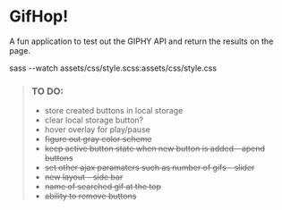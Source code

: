 # GifHop! 

A fun application to test out the GIPHY API and return the results on the page. 

sass --watch assets/css/style.scss:assets/css/style.css


> ### TO DO:
> - store created buttons in local storage
> - clear local storage button?
> - hover overlay for play/pause
> - ~~figure out gray color scheme~~
> - ~~keep active button state when new button is added - apend buttons~~
> - ~~set other ajax paramaters such as number of gifs - slider~~
> - ~~new layout - side bar~~
> - ~~name of searched gif at the top~~
> - ~~ability to remove buttons~~
